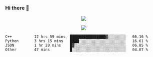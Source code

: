 ### Hi there 👋

<!--
**SuuTTT/SuuTTT** is a ✨ _special_ ✨ repository because its `README.md` (this file) appears on your GitHub profile.

Here are some ideas to get you started:

- 🔭 I’m currently working on ...
- 🌱 I’m currently learning ...
- 👯 I’m looking to collaborate on ...
- 🤔 I’m looking for help with ...
- 💬 Ask me about ...
- 📫 How to reach me: ...
- 😄 Pronouns: ...
- ⚡ Fun fact: ...
-->

<div align='center'>
    <p align='center'>
        <img src='https://github-readme-stats.vercel.app/api?line_height=27&username=SuuTTT&show_icons=true&theme=solarized-light'/>
    </p>
</div>    
<div align='center'>  
    <p align='center'>
        <img src='https://github-readme-stats.vercel.app/api/wakatime?username=SuuTTT&theme=solarized-light'/>
    </p>
    
</div>  

<!--START_SECTION:waka-->

```text
C++          12 hrs 59 mins  ████████████████▓░░░░░░░░   66.16 %
Python       3 hrs 15 mins   ████░░░░░░░░░░░░░░░░░░░░░   16.61 %
JSON         1 hr 20 mins    █▓░░░░░░░░░░░░░░░░░░░░░░░   06.85 %
Other        47 mins         █░░░░░░░░░░░░░░░░░░░░░░░░   04.07 %
```

<!--END_SECTION:waka-->
